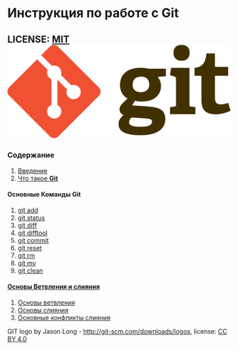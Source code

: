 # Инструкция по работе с Git

LICENSE: [MIT](/license.md)
![](./assets/Git-logo.png)
---

### Содержание
1. [Введение](/introduction.md)
2. [Что такое **Git**](/whatgit.md)
####  Основные Команды **Git**
1. [git add](/add.md)
2. [git status](/status.md)
3. [git diff](/diff.md)
4. [git difftool](/difftool.md)
5. [git commit](/commit.md)
6. [git reset](/reset.md)
7. [git rm](/rm.md)
8. [git mv](/mv.md)
9. [git clean](/clean.md)
#### [Основы Ветвления и слияния](/branch&merger.md)
1. [Основы ветвления](/branching.md)
2. [Основы слияния](/merger.md)
3. [Основные конфликты слияния](/conflics.md)


GIT logo by Jason Long - http://git-scm.com/downloads/logos,
license: [CC BY 4.0](/https://creativecommons.org/licenses/by/4.0/)
